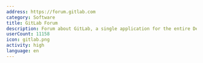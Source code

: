 ```yaml
---
address: https://forum.gitlab.com
category: Software
title: GitLab Forum
description: Forum about GitLab, a single application for the entire DevOps lifecycle
userCount: 11158
icon: gitlab.png
activity: high
language: en
---
```

